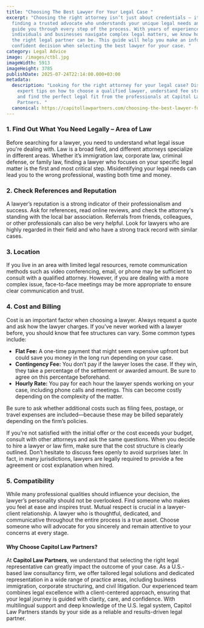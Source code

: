 ```yaml
---
title: "Choosing The Best Lawyer For Your Legal Case "
excerpt: "Choosing the right attorney isn’t just about credentials — it’s about
  finding a trusted advocate who understands your unique legal needs and can
  guide you through every step of the process. With years of experience helping
  individuals and businesses navigate complex legal matters, we know how crucial
  the right legal partner can be. This guide will help you make an informed,
  confident decision when selecting the best lawyer for your case. "
category: Legal Advice
image: /images/ctbl.jpg
imageWidth: 5913
imageHeight: 3785
publishDate: 2025-07-24T22:14:00.000+03:00
metadata:
  description: "Looking for the right attorney for your legal case? Discover
    expert tips on how to choose a qualified lawyer, understand fee structures,
    and find the perfect legal fit from the professionals at Capitol Law
    Partners. "
  canonical: https://capitollawpartners.com/choosing-the-best-lawyer-for-your-legal-case
---
```

### **1. Find Out What You Need Legally – Area of Law** 

Before searching for a lawyer, you need to understand what legal issue you're dealing with. Law is a broad field, and different attorneys specialize in different areas. Whether it’s immigration law, corporate law, criminal defense, or family law, finding a lawyer who focuses on your specific legal matter is the first and most critical step. Misidentifying your legal needs can lead you to the wrong professional, wasting both time and money. 

### **2. Check References and Reputation** 

A lawyer’s reputation is a strong indicator of their professionalism and success. Ask for references, read online reviews, and check the attorney's standing with the local bar association. Referrals from friends, colleagues, or other professionals can also be very helpful. Look for lawyers who are highly regarded in their field and who have a strong track record with similar cases. 

### **3. Location** 

If you live in an area with limited legal resources, remote communication methods such as video conferencing, email, or phone may be sufficient to consult with a qualified attorney. However, if you are dealing with a more complex issue, face-to-face meetings may be more appropriate to ensure clear communication and trust. 

### **4. Cost and Billing** 

Cost is an important factor when choosing a lawyer. Always request a quote and ask how the lawyer charges. If you’ve never worked with a lawyer before, you should know that fee structures can vary. Some common types include: 

* **Flat Fee:** A one-time payment that might seem expensive upfront but could save you money in the long run depending on your case. 
* **Contingency Fee:** You don’t pay if the lawyer loses the case. If they win, they take a percentage of the settlement or awarded amount. Be sure to agree on this percentage beforehand. 
* **Hourly Rate:** You pay for each hour the lawyer spends working on your case, including phone calls and meetings. This can become costly depending on the complexity of the matter. 

Be sure to ask whether additional costs such as filing fees, postage, or travel expenses are included—because these may be billed separately depending on the firm’s policies. 

If you're not satisfied with the initial offer or the cost exceeds your budget, consult with other attorneys and ask the same questions. When you decide to hire a lawyer or law firm, make sure that the cost structure is clearly outlined. Don’t hesitate to discuss fees openly to avoid surprises later. In fact, in many jurisdictions, lawyers are legally required to provide a fee agreement or cost explanation when hired. 

### **5. Compatibility** 

While many professional qualities should influence your decision, the lawyer’s personality should not be overlooked. Find someone who makes you feel at ease and inspires trust. Mutual respect is crucial in a lawyer-client relationship. A lawyer who is thoughtful, dedicated, and communicative throughout the entire process is a true asset. Choose someone who will advocate for you sincerely and remain attentive to your concerns at every stage. 

#### **Why Choose Capitol Law Partners?** 

At **Capitol Law Partners**, we understand that selecting the right legal representative can greatly impact the outcome of your case. As a U.S.-based law consultancy firm, we offer tailored legal solutions and dedicated representation in a wide range of practice areas, including business immigration, corporate structuring, and civil litigation. Our experienced team combines legal excellence with a client-centered approach, ensuring that your legal journey is guided with clarity, care, and confidence. With multilingual support and deep knowledge of the U.S. legal system, Capitol Law Partners stands by your side as a reliable and results-driven legal partner.
